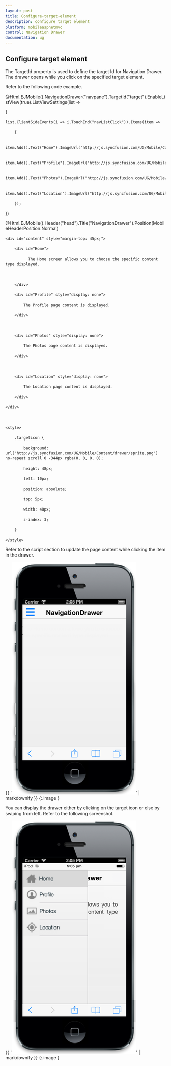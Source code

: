 ```yaml
---
layout: post
title: Configure-target-element
description: configure target element
platform: mobileaspnetmvc
control: Navigation Drawer
documentation: ug
---
```


## Configure target element

The TargetId property is used to define the target Id for Navigation Drawer. The drawer opens while you click on the specified target element.

Refer to the following code example. 



<div id="target" class="targeticon"></div>      @Html.EJMobile().NavigationDrawer("navpane").TargetId("target").EnableListView(true).ListViewSettings(list =>

{

    list.ClientSideEvents(i => i.TouchEnd("navListClick")).Items(item =>

        {

            item.Add().Text("Home").ImageUrl("http://js.syncfusion.com/UG/Mobile/Content/drawer/home.png");

            item.Add().Text("Profile").ImageUrl("http://js.syncfusion.com/UG/Mobile/Content/drawer/profile.png");

            item.Add().Text("Photos").ImageUrl("http://js.syncfusion.com/UG/Mobile/Content/drawer/photo.png");

            item.Add().Text("Location").ImageUrl("http://js.syncfusion.com/UG/Mobile/Content/drawer/locations.png");

        });

})

@Html.EJMobile().Header("head").Title("NavigationDrawer").Position(MobileHeaderPosition.Normal)



    <div id="content" style="margin-top: 45px;">

        <div id="Home">

              The Home screen allows you to choose the specific content type displayed.



        </div>

        <div id="Profile" style="display: none">

            The Profile page content is displayed.

        </div>



        <div id="Photos" style="display: none">

            The Photos page content is displayed.

        </div>



        <div id="Location" style="display: none">

            The Location page content is displayed.

        </div>

    </div>



    <style>

        .targeticon {

            background: url("http://js.syncfusion.com/UG/Mobile/Content/drawer/sprite.png") no-repeat scroll 0 -344px rgba(0, 0, 0, 0);

            height: 48px;

            left: 10px;

            position: absolute;

            top: 5px;

            width: 48px;

            z-index: 3;

        }

    </style>



Refer to the script section to update the page content while clicking the item in the drawer.

{{ '![](Configure-target-element_images/Configure-target-element_img1.png)' | markdownify }}
{:.image }


You can display the drawer either by clicking on the target icon or else by swiping from left. Refer to the following screenshot.

{{ '![](Configure-target-element_images/Configure-target-element_img2.png)' | markdownify }}
{:.image }


